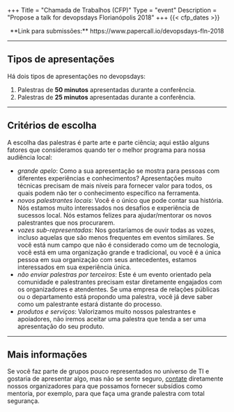 +++
Title = "Chamada de Trabalhos (CFP)"
Type = "event"
Description = "Propose a talk for devopsdays Florianópolis 2018"
+++
  {{< cfp_dates >}}

<center>**Link para submissões:** https://www.papercall.io/devopsdays-fln-2018</center>

<hr>

## Tipos de apresentações

Há dois tipos de apresentações no devopsdays:

1. Palestras de **50 minutos** apresentadas durante a conferência.
2. Palestras de **25 minutos** apresentadas durante a conferência.

<hr>

## Critérios de escolha

A escolha das palestras é parte arte e parte ciência; aqui estão alguns fatores que consideramos quando ter o melhor programa para nossa audiência local:

- _grande apelo_: Como a sua apresentação se mostra para pessoas com diferentes experiências e conhecimentos? Apresentações muito técnicas precisam de mais níveis para fornecer valor para todos, os quais podem não ter o conhecimento específico na ferramenta.
- _novos palestrantes locais_: Você é o único que pode contar sua história. Nós estamos muito interessados nos desafios e experiência de sucessos local. Nós estamos felizes para ajudar/mentorar os novos palestrantes que nos procurarem.
- _vozes sub-representadas_: Nos gostaríamos de ouvir todas as vozes, incluso aquelas que são menos frequentes em eventos similares. Se você está num campo que não é considerado como um de tecnologia, você está em uma organização grande e tradicional, ou você é a única pessoa em sua organização com seus antecedentes, estamos interessados em sua experiência única.
- _não enviar palestras por terceiros_: Este é um evento orientado pela comunidade e palestrantes precisam estar diretamente engajados com os organizadores e atendentes. Se uma empresa de relações públicas ou o departamento está propondo uma palestra, você já deve saber como um palestrante estará distante do processo.
- _produtos e serviços_: Valorizamos muito nossos palestrantes e apoiadores, não iremos aceitar uma palestra que tenda a ser uma apresentação do seu produto.

<hr>

## Mais informações

Se você faz parte de grupos pouco representados no universo de TI e gostaria de apresentar algo, mas não se sente seguro, [contate](/events/2018-florianópolis/contact/) diretamente nossos organizadores para que possamos fornecer subsídios como mentoria, por exemplo, para que faça uma grande palestra com total segurança.
